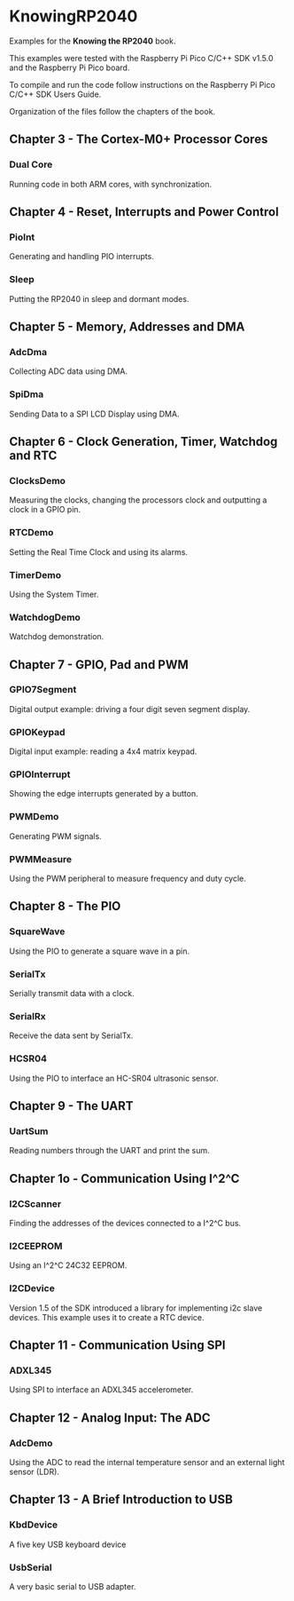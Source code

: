 # KnowingRP2040
Examples for the **Knowing the RP2040** book.

This examples were tested with the Raspberry Pi Pico C/C++ SDK v1.5.0 and the Raspberry Pi Pico board.

To compile and run the code follow instructions on the Raspberry Pi Pico C/C++ SDK Users Guide.

Organization of the files follow the chapters of the book.

## Chapter 3 - The Cortex-M0+ Processor Cores

### Dual Core

Running code in both ARM cores, with synchronization.

## Chapter 4 - Reset, Interrupts and Power Control

### PioInt

Generating and handling PIO interrupts.

### Sleep

Putting the RP2040 in sleep and dormant modes.

## Chapter 5 - Memory, Addresses and DMA

### AdcDma

Collecting ADC data using DMA.

### SpiDma

Sending Data to a SPI LCD Display using DMA.

## Chapter 6 - Clock Generation, Timer, Watchdog and RTC

### ClocksDemo

Measuring the clocks, changing the processors clock and outputting a clock in a GPIO pin.

### RTCDemo

Setting the Real Time Clock and using its alarms.

### TimerDemo

Using the System Timer.

### WatchdogDemo

Watchdog demonstration.

## Chapter 7 - GPIO, Pad and PWM

### GPIO7Segment

Digital output example: driving a four digit seven segment display.

### GPIOKeypad

Digital input example: reading a 4x4 matrix keypad.

### GPIOInterrupt

Showing the edge interrupts generated by a button.

### PWMDemo

Generating PWM signals.

### PWMMeasure

Using the PWM peripheral to measure frequency and duty cycle.

## Chapter 8 - The PIO

### SquareWave

Using the PIO to generate a square wave in a pin.

### SerialTx

Serially transmit data with a clock.

### SerialRx

Receive the data sent by SerialTx.

### HCSR04

Using the PIO to interface an HC-SR04 ultrasonic sensor.

## Chapter 9 - The UART

### UartSum

Reading numbers through the UART and print the sum.

## Chapter 1o - Communication Using I^2^C

### I2CScanner

Finding the addresses of the devices connected to a I^2^C bus.

### I2CEEPROM

Using an I^2^C 24C32 EEPROM.

### I2CDevice

Version 1.5 of the SDK introduced a library for implementing
i2c slave devices. This example uses it to create a RTC device.

## Chapter 11 - Communication Using SPI

### ADXL345

Using SPI to interface an ADXL345 accelerometer.

## Chapter 12 - Analog Input: The ADC

### AdcDemo

Using the ADC to read the internal temperature sensor and an external light sensor (LDR).  

## Chapter 13 - A Brief Introduction to USB

### KbdDevice

A five key USB keyboard device

### UsbSerial

A very basic serial to USB adapter.
